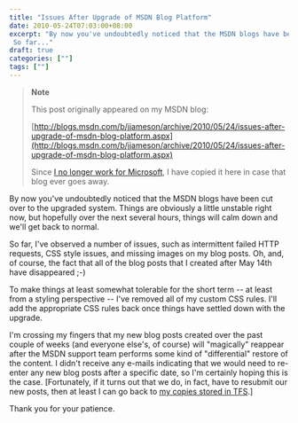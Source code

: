 ```yaml
---
title: "Issues After Upgrade of MSDN Blog Platform"
date: 2010-05-24T07:03:00+08:00
excerpt: "By now you've undoubtedly noticed that the MSDN blogs have been cut over to the upgraded system. Things are obviously a little unstable right now, but hopefully over the next several hours, things will calm down and we'll get back to normal. 
 So far..."
draft: true
categories: [""]
tags: [""]
---
```


> **Note**
> 
> This post originally appeared on my MSDN blog:
> 
> 
> [http://blogs.msdn.com/b/jjameson/archive/2010/05/24/issues-after-upgrade-of-msdn-blog-platform.aspx](http://blogs.msdn.com/b/jjameson/archive/2010/05/24/issues-after-upgrade-of-msdn-blog-platform.aspx)
> 
> Since [I no longer work for Microsoft](/blog/jjameson/2011/09/02/last-day-with-microsoft), I have copied it here in case that blog ever goes away.


By now you've undoubtedly noticed that the MSDN blogs have been cut over to the upgraded system. Things are obviously a little unstable right now, but hopefully over the next several hours, things will calm down and we'll get back to normal.

So far, I've observed a number of issues, such as intermittent failed HTTP requests, CSS style issues, and missing images on my blog posts. Oh, and, of course, the fact that all of the blog posts that I created after May 14th have disappeared ;-)

To make things at least somewhat tolerable for the short term -- at least from a styling perspective -- I've removed all of my custom CSS rules. I'll add the appropriate CSS rules back once things have settled down with the upgrade.

I'm crossing my fingers that my new blog posts created over the past couple of weeks (and everyone else's, of course) will "magically" reappear after the MSDN support team performs some kind of "differential" restore of the content. I didn't receive any e-mails indicating that we would need to re-enter any new blog posts after a specific date, so I'm certainly hoping this is the case. [Fortunately, if it turns out that we do, in fact, have to resubmit our new posts, then at least I can go back to [my copies stored in TFS](/blog/jjameson/2009/09/12/expression-web-my-msdn-blog-and-now-team-foundation-server).]

Thank you for your patience.


